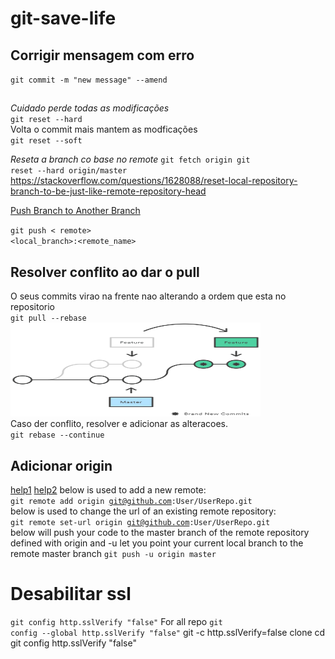 # git-save-life
## Corrigir mensagem com erro
<code>git commit -m "new message" --amend</code>

## 
*Cuidado perde todas as modificações*  
<code>git reset --hard</code>  
Volta o commit mais mantem as modficações   
<code>git reset --soft</code>  

*Reseta a branch co base no remote*
<code>git fetch origin
git reset --hard origin/master
</code>
https://stackoverflow.com/questions/1628088/reset-local-repository-branch-to-be-just-like-remote-repository-head

[Push Branch to Another Branch](https://devconnected.com/how-to-push-git-branch-to-remote/#:~:text=In%20order%20to%20push%20your,name%20of%20the%20remote%20branch.)

<code>git push < remote> <local_branch>:<remote_name> </code>

## Resolver conflito ao dar o pull
O seus commits virao na frente nao alterando a ordem que esta no repositorio  
<code>git pull --rebase</code>  
<img src="imagens/rebase" style="width:400px;height:150px;"></img>  
Caso der conflito, resolver e adicionar as alteracoes.  
<code>git rebase --continue</code>  

## Adicionar origin 
[help1](https://stackoverflow.com/questions/42830557/git-remote-add-origin-vs-remote-set-url-origin)
[help2](https://docs.github.com/pt/get-started/getting-started-with-git/managing-remote-repositories)
below is used to add a new remote:  
<code>git remote add origin git@github.com:User/UserRepo.git</code>  
below is used to change the url of an existing remote repository:  
<code>git remote set-url origin git@github.com:User/UserRepo.git</code>  
below will push your code to the master branch of the remote repository defined with origin and -u let you point your current local branch to the remote master branch
<code>git push -u origin master</code>
# Desabilitar ssl
<code>git config http.sslVerify "false"</code>
For all repo
<code>git config --global http.sslVerify "false"</code>
git -c http.sslVerify=false clone <path>
cd <directory>
git config http.sslVerify "false"
